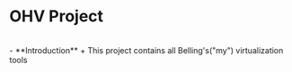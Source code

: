 # OHV Project
<br>
- **Introduction**
+ This project contains all Belling's("my") virtualization tools 
